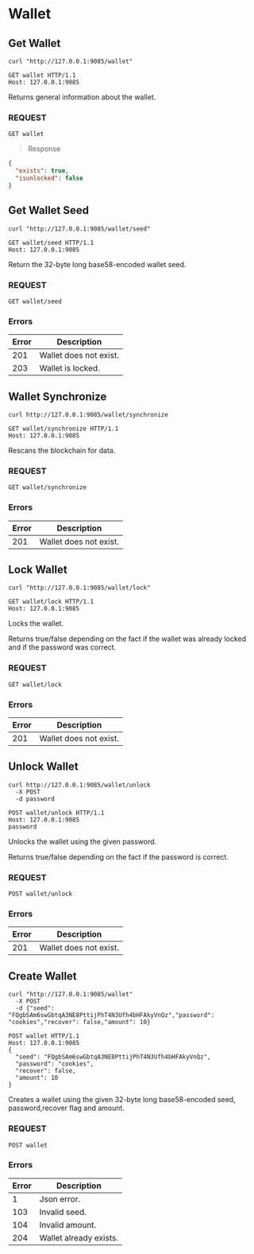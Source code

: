 # Wallet

## Get Wallet

```shell
curl "http://127.0.0.1:9085/wallet"
```

```http
GET wallet HTTP/1.1
Host: 127.0.0.1:9085
```

Returns general information about the wallet.

### REQUEST

`GET wallet`

> Response

```json
{
  "exists": true,
  "isunlocked": false
}
```
## Get Wallet Seed

```shell
curl "http://127.0.0.1:9085/wallet/seed"
```

```http
GET wallet/seed HTTP/1.1
Host: 127.0.0.1:9085
```

Return the 32-byte long base58-encoded wallet seed.

### REQUEST

`GET wallet/seed`

### Errors

| Error | Description |
| --- | --- |
| 201 | Wallet does not exist. |
| 203 | Wallet is locked. |

## Wallet Synchronize

```shell
curl http://127.0.0.1:9085/wallet/synchronize
```

```http
GET wallet/synchronize HTTP/1.1
Host: 127.0.0.1:9085
```

Rescans the blockchain for data.

### REQUEST

`GET wallet/synchronize`

### Errors

| Error | Description |
| --- | --- |
| 201 | Wallet does not exist. |

## Lock Wallet

```shell
curl "http://127.0.0.1:9085/wallet/lock"
```

```http
GET wallet/lock HTTP/1.1
Host: 127.0.0.1:9085
```

Locks the wallet.

Returns true/false depending on the fact if the wallet was already locked and if the password was correct.

### REQUEST

`GET wallet/lock`

### Errors

| Error | Description |
| --- | --- |
| 201 | Wallet does not exist. |

## Unlock Wallet

```shell
curl http://127.0.0.1:9085/wallet/unlock
  -X POST
  -d password
```

```http
POST wallet/unlock HTTP/1.1
Host: 127.0.0.1:9085
password
```

Unlocks the wallet using the given password.

Returns true/false depending on the fact if the password is correct.

### REQUEST

`POST wallet/unlock`

### Errors

| Error | Description |
| --- | --- |
| 201 | Wallet does not exist. |

## Create Wallet

```shell
curl "http://127.0.0.1:9085/wallet"
  -X POST
  -d {"seed": "FQgbSAm6swGbtqA3NE8PttijPhT4N3Ufh4bHFAkyVnQz","password": "cookies","recover": false,"amount": 10}
```

```http
POST wallet HTTP/1.1
Host: 127.0.0.1:9085
{
  "seed": "FQgbSAm6swGbtqA3NE8PttijPhT4N3Ufh4bHFAkyVnQz",
  "password": "cookies",
  "recover": false,
  "amount": 10
}
```

Creates a wallet using the given 32-byte long base58-encoded seed, password,recover flag and amount.

### REQUEST

`POST wallet`

### Errors

| Error | Description |
| --- | --- |
| 1 | Json error. |
| 103 | Invalid seed. |
| 104 | Invalid amount. |
| 204 | Wallet already exists. |
